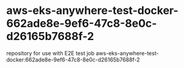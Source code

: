 # aws-eks-anywhere-test-docker-662ade8e-9ef6-47c8-8e0c-d26165b7688f-2
repository for use with E2E test job aws-eks-anywhere-test-docker:662ade8e-9ef6-47c8-8e0c-d26165b7688f-2

